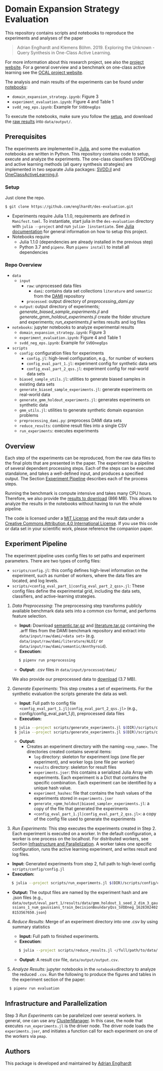 # Domain Expansion Strategy Evaluation

This repository contains scripts and notebooks to reproduce the experiments and analyses of the paper

> Adrian Englhardt and Klemens Böhm. 2019. Exploring the Unknown - Query Synthesis in One-Class Active Learning.

For more information about this research project, see also the [project website](https://www.ipd.kit.edu/des/).
For a general overview and a benchmark on one-class active learning see the [OCAL project website](https://www.ipd.kit.edu/ocal/).

The analysis and main results of the experiments can be found under [notebooks](https://github.com/englhardt/des-evaluation/tree/master/notebooks):
  * `domain_expansion_strategy.ipynb`: Figure 3
  * `experiment_evaluation.ipynb`: Figure 4 and Table 1
  * `svdd_neg_eps.ipynb`: Example for `SVDDnegEps`

To execute the notebooks, make sure you follow the [setup](#setup), and download the [raw results](https://www.ipd.kit.edu/des/output.zip) into `data/output/`.

## Prerequisites

The experiments are implemented in [Julia](https://julialang.org/), and some the evaluation notebooks are written in Python.
This repository contains code to setup, execute and analyze the experiments.
The one-class classifiers (SVDDneg) and active learning methods (all query synthesis strategies) are implemented in two separate Julia packages: [SVDD.jl](https://github.com/englhardt/SVDD.jl) and [OneClassActiveLearning.jl](https://github.com/englhardt/OneClassActiveLearning.jl).

### Setup

Just clone the repo.
```bash
$ git clone https://github.com/englhardt/des-evaluation.git
```
* Experiments require Julia 1.1.0, requirements are defined in `Manifest.toml`. To instantiate, start julia in the `des-evaluation` directory with `julia --project` and run `julia> ]instantiate`. See [Julia documentation](https://docs.julialang.org/en/v1.0/stdlib/Pkg/#Using-someone-else's-project-1) for general information on how to setup this project.
* Notebooks require
  * Julia 1.1.0 (dependencies are already installed in the previous step)
  * Python 3.7 and `pipenv`. Run `pipenv install` to install all dependencies

### Repo Overview

* `data`
  * `input`
    * `raw`: unprocessed data files
      * `dami`: contains data set collections `literature` and `semantic` from the [DAMI](http://www.dbs.ifi.lmu.de/research/outlier-evaluation/DAMI/) repository
    * `processed`: output directory of _preprocessing_dami.py_
  * `output`: output directory of experiments; _generate_biased_sample_experiments.jl_ and _generate_gmm_holdout_experiments.jl_ create the folder structure and experiments; _run_experiments.jl_ writes results and log files
* `notebooks`: jupyter notebooks to analyze experimental results
  * `domain_expansion_strategy.ipynb`: Figure 3
  * `experiment_evaluation.ipynb`: Figure 4 and Table 1
  * `svdd_neg_eps.ipynb`: Example for `SVDDnegEps`
* `scripts`
  * `config`: configuration files for experiments
    * `config.jl`: high-level configuration, e.g., for number of workers
    * `config_eval_part_1.jl`: experiment config for synthetic data sets
    * `config_eval_part_2_qss.jl`: experiment config for real-world data sets
  * `biased_sample_utils.jl`: utilities to generate biased samples in existing data sets
  * `generate_biased_sample_experiments.jl`: generate experiments on real-world data
  * `generate_gmm_holdout_experiments.jl`: generates experiments on synthetic data
  * `gmm_utils.jl`: utilities to generate synthetic domain expansion problems
  * `preprocessing_dami.py`: preprocess DAMI data sets
  * `reduce_results`: combine result files into a single CSV
  * `run_experiments`: executes experiments

## Overview

Each step of the experiments can be reproduced, from the raw data files to the final plots that are presented in the paper.
The experiment is a pipeline of several dependent processing steps.
Each of the steps can be executed standalone, and takes a well-defined input, and produces a specified output.
The Section [Experiment Pipeline](#experiment-pipeline) describes each of the process steps.

Running the benchmark is compute intensive and takes many CPU hours.
Therefore, we also provide the [results to download](https://www.ipd.kit.edu/des/output.zip) (866 MB).
This allows to analyze the results in the notebooks without having to run the whole pipeline.

The code is licensed under a [MIT License](https://github.com/englhardt/des-evaluation/blob/master/LICENSE.md) and the result data under a [Creative Commons Attribution 4.0 International License](https://creativecommons.org/licenses/by/4.0/).
If you use this code or data set in your scientific work, please reference the companion paper.

## Experiment Pipeline

The experiment pipeline uses config files to set paths and experiment parameters.
There are two types of config files:
* `scripts/config.jl`: this config defines high-level information on the experiment, such as number of workers, where the data files are located, and log levels.
* `scripts/<config_eval_part_1|config_eval_part_2_qss>.jl`: These config files define the experimental grid, including the data sets, classifiers, and active-learning strategies.

1. _Data Preprocessing_: The preprocessing step transforms publicly available benchmark data sets into a common csv format, and performs feature selection.
   * **Input:** Download [semantic.tar.gz](http://www.dbs.ifi.lmu.de/research/outlier-evaluation/input/semantic.tar.gz) and [literature.tar.gz](http://www.dbs.ifi.lmu.de/research/outlier-evaluation/input/literature.tar.gz) containing the .arff files from the DAMI benchmark repository and extract into `data/input/raw/dami/<data set>` (e.g. `data/input/raw/dami/literature/ALOI/` or `data/input/raw/dami/semantic/Annthyroid`).
   * **Execution:**
   ```bash
      $ pipenv run preprocessing
   ```
   * **Output:** .csv files in `data/input/processed/dami/`

   We also provide our preprocessed data to [download](https://www.ipd.kit.edu/des/input.zip) (3.7 MB).

2. _Generate Experiments_: This step creates a set of experiments. For the synthetic evaluation the scripts generate the data as well.
   * **Input**: Full path to config file `<config_eval_part_1.jl|config_eval_part_2_qss.jl>` (e.g., config/config_eval_part_1.jl), preprocessed data files
   * **Execution:**
   ```bash
    $ julia --project scripts/generate_experiments.jl $(DIR)/scripts/config/config_eval_part_1.jl
    $ julia --project scripts/generate_experiments.jl $(DIR)/scripts/config/config_eval_part_2_qss.jl
   ```
   * **Output:**
     * Creates an experiment directory with the naming `<exp_name>`. The directories created contains several items:
       * `log` directory: skeleton for experiment logs (one file per experiment), and worker logs (one file per worker)
       * `results` directory: skeleton for result files
       * `experiments.jser`: this contains a serialized Julia Array with experiments. Each experiment is a Dict that contains the specific combination. Each experiment can be identified by a unique hash value.
       * `experiment_hashes`: file that contains the hash values of the experiments stored in `experiments.jser`
       * `generate_<gmm_holdout|biased_sample>_experiments.jl`: a copy of the file that generated the experiments
       * `<config_eval_part_1.jl|config_eval_part_2_qss.jl>`: a copy of the config file used to generate the experiments

3. _Run Experiments_: This step executes the experiments created in Step 2.
Each experiment is executed on a worker. In the default configuration, a worker is one process on the localhost.
For distributed workers, see Section [Infrastructure and Parallelization](#infrastructure-and-parallelization).
A worker takes one specific configuration, runs the active learning experiment, and writes result and log files.
  * **Input:** Generated experiments from step 2, full path to high-level config `scripts/config/config.jl`
  * **Execution:**
  ```bash
     $ julia --project scripts/run_experiments.jl $(DIR)/scripts/config/config.jl
  ```
  * **Output:** The output files are named by the experiment hash and are .json files (e.g., `data/output/eval_part_1/results/data/gmm_holdout_1_seed_2_dim_3_gaussians_1_num_gaussians_train_DecisionBoundaryQss_SVDDneg_16283024028153567650.json`)

4. _Reduce Results_: Merge of an experiment directory into one .csv by using summary statistics
    * **Input:** Full path to finished experiments.
    * **Execution:**
    ```bash
       $ julia --project scripts/reduce_results.jl </full/path/to/data/output>
    ```
    * **Output:** A result csv file, `data/output/output.csv`.

5. _Analyze Results:_ jupyter notebooks in the `notebooks`directory to analyze the reduced `.csv`. Run the following to produce the figures and tables in the experiment section of the paper:
  ```bash
    $ pipenv run evaluation
  ```

## Infrastructure and Parallelization

Step 3 _Run Experiments_ can be parallelized over several workers. In general, one can use any [ClusterManager](https://github.com/JuliaParallel/ClusterManagers.jl). In this case, the node that executes `run_experiments.jl` is the driver node. The driver node loads the `experiments.jser`, and initiates a function call for each experiment on one of the workers via `pmap`.

## Authors
This package is developed and maintained by [Adrian Englhardt](https://github.com/englhardt/)
